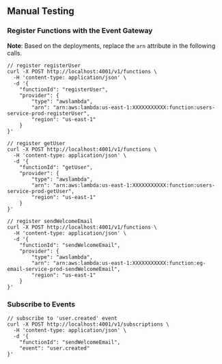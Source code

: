 ## Manual Testing

### Register Functions with the Event Gateway

**Note**: Based on the deployments, replace the `arn` attribute in the following calls.

```
// register registerUser
curl -X POST http://localhost:4001/v1/functions \
  -H 'content-type: application/json' \
  -d '{
	"functionId": "registerUser",
	"provider": {
		"type": "awslambda",
		"arn": "arn:aws:lambda:us-east-1:XXXXXXXXXXX:function:users-service-prod-registerUser",
		"region": "us-east-1"
	}
}'
```

```
// register getUser
curl -X POST http://localhost:4001/v1/functions \
  -H 'content-type: application/json' \
  -d '{
	"functionId": "getUser",
	"provider": {
		"type": "awslambda",
		"arn": "arn:aws:lambda:us-east-1:XXXXXXXXXXX:function:users-service-prod-getUser",
		"region": "us-east-1"
	}
}'
```

```
// register sendWelcomeEmail
curl -X POST http://localhost:4001/v1/functions \
  -H 'content-type: application/json' \
  -d '{
	"functionId": "sendWelcomeEmail",
	"provider": {
		"type": "awslambda",
		"arn": "arn:aws:lambda:us-east-1:XXXXXXXXXXX:function:eg-email-service-prod-sendWelcomeEmail",
		"region": "us-east-1"
	}
}'
```

### Subscribe to Events

```
// subscribe to 'user.created' event
curl -X POST http://localhost:4001/v1/subscriptions \
  -H 'content-type: application/json' \
  -d '{
	"functionId": "sendWelcomeEmail",
	"event": "user.created"
}'
```
